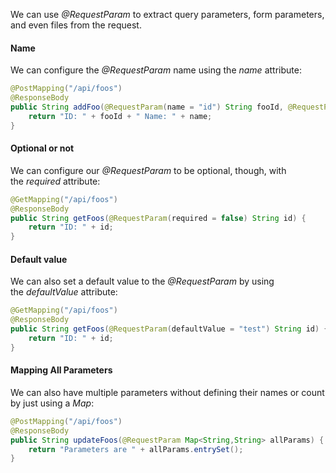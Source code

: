 We can use _@RequestParam_ to extract query parameters, form parameters, and even files from the request.
#### Name
We can configure the _@RequestParam_ name using the _name_ attribute:

```java
@PostMapping("/api/foos")
@ResponseBody
public String addFoo(@RequestParam(name = "id") String fooId, @RequestParam String name) { 
    return "ID: " + fooId + " Name: " + name;
}
```
#### Optional or not

We can configure our _@RequestParam_ to be optional, though, with the _required_ attribute:

```java
@GetMapping("/api/foos")
@ResponseBody
public String getFoos(@RequestParam(required = false) String id) { 
    return "ID: " + id;
}
```

#### Default value

We can also set a default value to the _@RequestParam_ by using the _defaultValue_ attribute:

```java
@GetMapping("/api/foos")
@ResponseBody
public String getFoos(@RequestParam(defaultValue = "test") String id) {
    return "ID: " + id;
}
```
#### Mapping All Parameters

We can also have multiple parameters without defining their names or count by just using a _Map_:

```java
@PostMapping("/api/foos")
@ResponseBody
public String updateFoos(@RequestParam Map<String,String> allParams) {
    return "Parameters are " + allParams.entrySet();
}
```
